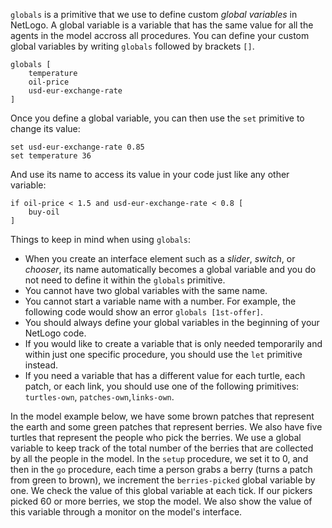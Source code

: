 ﻿`globals` is a primitive that we use to define custom *global variables* in NetLogo. A global variable is a variable that has the same value for all the agents in the model accross all procedures. You can define your custom global variables by writing  `globals` followed by brackets `[]`.



```
globals [
	temperature
	oil-price
	usd-eur-exchange-rate
]
```



Once you define a global variable, you can then use the `set` primitive to change its value:



```
set usd-eur-exchange-rate 0.85
set temperature 36
```



And use its name to access its value in your code just like any other variable:



```
if oil-price < 1.5 and usd-eur-exchange-rate < 0.8 [
	buy-oil
]
```



Things to keep in mind when using `globals`: 

* When you create an interface element such as a *slider*, *switch*, or *chooser*, its name automatically becomes a global variable and you do not need to define it within the `globals` primitive. 
* You cannot have two global variables with the same name.
* You cannot start a variable name with a number. For example, the following code would show an error `globals [1st-offer]`.
* You should always define your global variables in the beginning of your NetLogo code.
* If you would like to create a variable that is only needed temporarily and within just one specific procedure, you should use the `let` primitive instead.
* If you need a variable that has a different value for each turtle, each patch, or each link, you should use one of the following primitives: `turtles-own`, `patches-own`,`links-own`.



In the model example below, we have some brown patches that represent the earth and some green patches that represent berries. We also have five turtles that represent the people who pick the berries. We use a global variable to keep track of the total number of the berries that are collected by all the people in the model. In the `setup` procedure, we set it to 0, and then in the `go` procedure, each time a person grabs a berry (turns a patch from green to brown), we increment the `berries-picked` global variable by one. We check the value of this global variable at each tick. If our pickers picked 60 or more berries, we stop the model. We also show the value of this variable through a monitor on the model's interface.